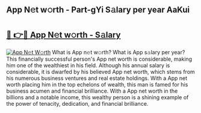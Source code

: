 ## App N𝚎t w𝚘rth - Part-gYi S𝚊lary per year AaKui

# <h2><a href="http://gc0j0m.nevu.top/?p=App">🔗 👉🔴 App N𝚎t w𝚘rth - S𝚊lary</a></h2>

[![App N𝚎t W𝚘rth](https://i.imgur.com/Oavwk0R.jpeg)](http://gc0j0m.nevu.top/?p=App)
What is App n𝚎t w𝚘rth? What is App s𝚊lary per year?
This financially successful person's App net worth is considerable, making him one of the wealthiest in his field. Although his annual salary is considerable, it is dwarfed by his believed App net worth, which stems from his numerous business ventures and real estate holdings. With a App net worth placing him in the top echelons of wealth, this man is famed for his business acumen and financial brilliance. With a App net worth in the billions and a notable income, this wealthy person is a shining example of the power of tenacity, dedication, and financial brilliance.
